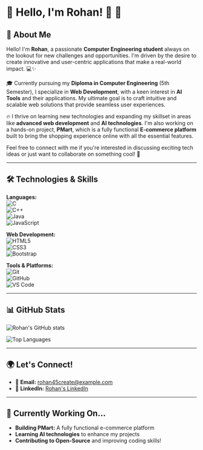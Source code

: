 # 🌟 Hello, I'm Rohan! 👋 🚀

## 🚀 About Me

Hello! I'm **Rohan**, a passionate **Computer Engineering student** always on the lookout for new challenges and opportunities. I'm driven by the desire to create innovative and user-centric applications that make a real-world impact. 💻✨

🎓 Currently pursuing my **Diploma in Computer Engineering** (5th Semester), I specialize in **Web Development**, with a keen interest in **AI Tools** and their applications. My ultimate goal is to craft intuitive and scalable web solutions that provide seamless user experiences.

🔥 I thrive on learning new technologies and expanding my skillset in areas like **advanced web development** and **AI technologies**. I'm also working on a hands-on project, **PMart**, which is a fully functional **E-commerce platform** built to bring the shopping experience online with all the essential features. 

Feel free to connect with me if you're interested in discussing exciting tech ideas or just want to collaborate on something cool! 🚀

---

## 🛠️ Technologies & Skills
**Languages:**  
![C](https://img.shields.io/badge/-C-00599C?style=flat-square&logo=c&logoColor=white)  
![C++](https://img.shields.io/badge/-C++-00599C?style=flat-square&logo=c%2B%2B&logoColor=white)  
![Java](https://img.shields.io/badge/-Java-007396?style=flat-square&logo=java&logoColor=white)  
![JavaScript](https://img.shields.io/badge/-JavaScript-F7DF1E?style=flat-square&logo=javascript&logoColor=black)

**Web Development:**  
![HTML5](https://img.shields.io/badge/-HTML5-E34F26?style=flat-square&logo=html5&logoColor=white)  
![CSS3](https://img.shields.io/badge/-CSS3-1572B6?style=flat-square&logo=css3&logoColor=white)  
![Bootstrap](https://img.shields.io/badge/-Bootstrap-563D7C?style=flat-square&logo=bootstrap&logoColor=white)

**Tools & Platforms:**  
![Git](https://img.shields.io/badge/-Git-F05032?style=flat-square&logo=git&logoColor=white)  
![GitHub](https://img.shields.io/badge/-GitHub-181717?style=flat-square&logo=github&logoColor=white)  
![VS Code](https://img.shields.io/badge/-VSCode-007ACC?style=flat-square&logo=visual-studio-code&logoColor=white)

---

## 📊 GitHub Stats
![Rohan's GitHub stats](https://github-readme-stats.vercel.app/api?username=Rohan45create&show_icons=true&theme=radical&count_private=true)

![Top Languages](https://github-readme-stats.vercel.app/api/top-langs/?username=Rohan45create&layout=compact&theme=radical)

---

## 🌍 Let's Connect!
- 📧 **Email:** [rohan45create@example.com](mailto:rohan45create@example.com)  
- 💼 **LinkedIn:** [Rohan's LinkedIn](https://www.linkedin.com/in/rohan-gangawane-80a760264/)  

---

## 🔧 Currently Working On...
- **Building PMart:** A fully functional e-commerce platform  
- **Learning AI technologies** to enhance my projects  
- **Contributing to Open-Source** and improving coding skills!
